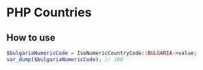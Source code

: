# PHP Countries

## How to use

```php
$bulgariaNumericCode = IsoNumericCountryCode::BULGARIA->value;
var_dump($bulgariaNumericCode); // 100
```
